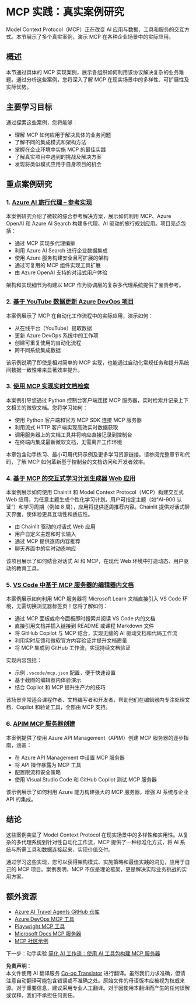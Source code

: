 <!--
CO_OP_TRANSLATOR_METADATA:
{
  "original_hash": "873741da08dd6537858d5e14c3a386e1",
  "translation_date": "2025-07-14T05:41:54+00:00",
  "source_file": "09-CaseStudy/README.md",
  "language_code": "zh"
}
-->
# MCP 实践：真实案例研究

Model Context Protocol（MCP）正在改变 AI 应用与数据、工具和服务的交互方式。本节展示了多个真实案例，演示 MCP 在各种企业场景中的实际应用。

## 概述

本节通过具体的 MCP 实现案例，展示各组织如何利用该协议解决复杂的业务难题。通过分析这些案例，您将深入了解 MCP 在现实场景中的多样性、可扩展性及实际优势。

## 主要学习目标

通过探索这些案例，您将能够：

- 理解 MCP 如何应用于解决具体的业务问题
- 了解不同的集成模式和架构方法
- 掌握在企业环境中实施 MCP 的最佳实践
- 了解真实项目中遇到的挑战及解决方案
- 发现将类似模式应用于自身项目的机会

## 重点案例研究

### 1. [Azure AI 旅行代理 – 参考实现](./travelagentsample.md)

本案例研究介绍了微软的综合参考解决方案，展示如何利用 MCP、Azure OpenAI 和 Azure AI Search 构建多代理、AI 驱动的旅行规划应用。项目亮点包括：

- 通过 MCP 实现多代理编排
- 利用 Azure AI Search 进行企业数据集成
- 使用 Azure 服务构建安全且可扩展的架构
- 通过可复用的 MCP 组件实现工具扩展
- 由 Azure OpenAI 支持的对话式用户体验

架构和实现细节为构建以 MCP 作为协调层的复杂多代理系统提供了宝贵参考。

### 2. [基于 YouTube 数据更新 Azure DevOps 项目](./UpdateADOItemsFromYT.md)

本案例展示了 MCP 在自动化工作流程中的实际应用，演示如何：

- 从在线平台（YouTube）提取数据
- 更新 Azure DevOps 系统中的工作项
- 创建可重复使用的自动化流程
- 跨不同系统集成数据

该示例说明了即使是相对简单的 MCP 实现，也能通过自动化常规任务和提升系统间数据一致性带来显著效率提升。

### 3. [使用 MCP 实现实时文档检索](./docs-mcp/README.md)

本案例引导您通过 Python 控制台客户端连接 MCP 服务器，实时检索并记录上下文相关的微软文档。您将学习如何：

- 使用 Python 客户端和官方 MCP SDK 连接 MCP 服务器
- 利用流式 HTTP 客户端实现高效实时数据获取
- 调用服务器上的文档工具并将响应直接记录到控制台
- 在终端内集成最新微软文档，无需离开工作环境

本章包含动手练习、最小可用代码示例及更多学习资源链接。请参阅完整章节和代码，了解 MCP 如何革新基于控制台的文档访问和开发者效率。

### 4. [基于 MCP 的交互式学习计划生成器 Web 应用](./docs-mcp/README.md)

本案例展示如何使用 Chainlit 和 Model Context Protocol（MCP）构建交互式 Web 应用，为任意主题生成个性化学习计划。用户可指定主题（如“AI-900 认证”）和学习周期（例如 8 周），应用将提供逐周推荐内容。Chainlit 提供对话式聊天界面，使体验更具互动性和适应性。

- 由 Chainlit 驱动的对话式 Web 应用
- 用户自定义主题和时长输入
- 通过 MCP 提供逐周内容推荐
- 聊天界面中的实时动态响应

该项目展示了如何结合对话式 AI 和 MCP，在现代 Web 环境中打造动态、用户驱动的教育工具。

### 5. [VS Code 中基于 MCP 服务器的编辑器内文档](./docs-mcp/README.md)

本案例展示如何利用 MCP 服务器将 Microsoft Learn 文档直接引入 VS Code 环境，无需切换浏览器标签页！您将了解如何：

- 通过 MCP 面板或命令面板即时搜索并阅读 VS Code 内的文档
- 直接引用文档并插入链接到 README 或课程 Markdown 文件
- 将 GitHub Copilot 与 MCP 结合，实现无缝的 AI 驱动文档和代码工作流
- 利用实时反馈和微软官方内容验证并提升文档质量
- 将 MCP 集成到 GitHub 工作流，实现持续文档验证

实现内容包括：
- 示例 `.vscode/mcp.json` 配置，便于快速设置
- 基于截图的编辑器内体验演示
- 结合 Copilot 和 MCP 提升生产力的技巧

该场景非常适合课程作者、文档编写者和开发者，帮助他们在编辑器内专注处理文档、Copilot 和验证工具，全部由 MCP 支持。

### 6. [APIM MCP 服务器创建](./apimsample.md)

本案例提供了使用 Azure API Management（APIM）创建 MCP 服务器的逐步指南，涵盖：

- 在 Azure API Management 中设置 MCP 服务器
- 将 API 操作暴露为 MCP 工具
- 配置限流和安全策略
- 使用 Visual Studio Code 和 GitHub Copilot 测试 MCP 服务器

该示例展示了如何利用 Azure 能力构建强大的 MCP 服务器，增强 AI 系统与企业 API 的集成。

## 结论

这些案例突显了 Model Context Protocol 在现实场景中的多样性和实用性。从复杂的多代理系统到针对性自动化工作流，MCP 提供了一种标准化方式，将 AI 系统与所需工具和数据连接起来，实现价值交付。

通过学习这些实现，您可以获得架构模式、实施策略和最佳实践的洞见，应用于自己的 MCP 项目。案例表明，MCP 不仅是理论框架，更是解决实际业务挑战的实用方案。

## 额外资源

- [Azure AI Travel Agents GitHub 仓库](https://github.com/Azure-Samples/azure-ai-travel-agents)
- [Azure DevOps MCP 工具](https://github.com/microsoft/azure-devops-mcp)
- [Playwright MCP 工具](https://github.com/microsoft/playwright-mcp)
- [Microsoft Docs MCP 服务器](https://github.com/MicrosoftDocs/mcp)
- [MCP 社区示例](https://github.com/microsoft/mcp)

下一步：动手实验 [简化 AI 工作流：使用 AI 工具包构建 MCP 服务器](../10-StreamliningAIWorkflowsBuildingAnMCPServerWithAIToolkit/README.md)

**免责声明**：  
本文件使用 AI 翻译服务 [Co-op Translator](https://github.com/Azure/co-op-translator) 进行翻译。虽然我们力求准确，但请注意自动翻译可能包含错误或不准确之处。原始文件的母语版本应被视为权威来源。对于重要信息，建议采用专业人工翻译。对于因使用本翻译而产生的任何误解或误释，我们不承担任何责任。